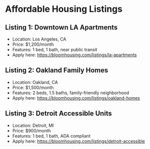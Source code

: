 # Affordable Housing Listings

## Listing 1: Downtown LA Apartments
- Location: Los Angeles, CA
- Price: $1,200/month
- Features: 1 bed, 1 bath, near public transit
- Apply here: https://bloomhousing.com/listings/la-apartments

## Listing 2: Oakland Family Homes
- Location: Oakland, CA
- Price: $1,500/month
- Features: 2 beds, 1.5 baths, family-friendly neighborhood
- Apply here: https://bloomhousing.com/listings/oakland-homes

## Listing 3: Detroit Accessible Units
- Location: Detroit, MI
- Price: $900/month
- Features: 1 bed, 1 bath, ADA compliant
- Apply here: https://bloomhousing.com/listings/detroit-accessible
